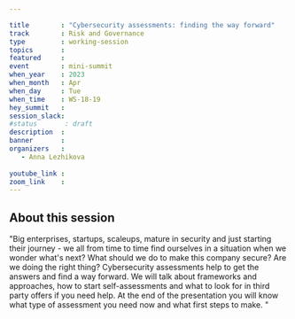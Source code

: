 ```yaml
---

title        : "Cybersecurity assessments: finding the way forward"
track        : Risk and Governance
type         : working-session
topics       :
featured     :
event        : mini-summit
when_year    : 2023
when_month   : Apr
when_day     : Tue
when_time    : WS-18-19
hey_summit   : 
session_slack:
#status       : draft
description  :
banner       : 
organizers   :
   - Anna Lezhikova
  
youtube_link : 
zoom_link    : 
---
```



## About this session
"Big enterprises, startups, scaleups, mature in security and just starting their journey - we all from time to time find ourselves in a situation when we wonder what's next? What should we do to make this company secure? Are we doing the right thing? 
Cybersecurity assessments help to get the answers and find a way forward. We will talk about frameworks and approaches, how to start self-assessments and what to look for in third party offers if you need help. 
At the end of the presentation you will know what type of assessment you need now and what first steps to make. "
